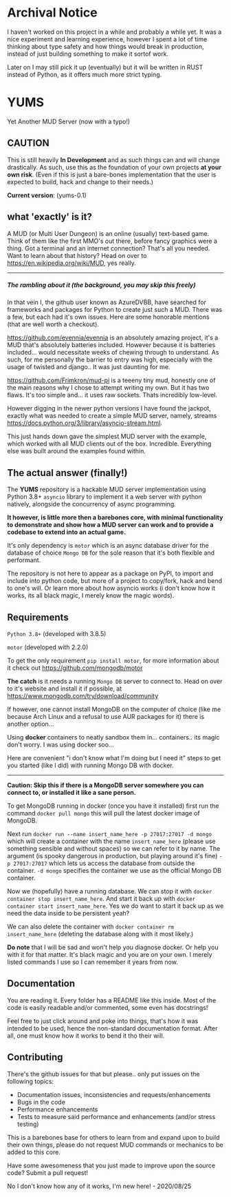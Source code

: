 # Archival Notice

I haven't worked on this project in a while and probably a while yet.
It was a nice experiment and learning experience, however I spent a lot of time thinking about type safety and how things would break in production, instead of just building something to make it sortof work.

Later on I may still pick it up (eventually) but it will be written in RUST instead of Python, as it offers much more strict typing.

# YUMS
Yet Another MUD Server (now with a typo!)

## CAUTION
This is still heavily **In Development** and as such things can and will change drastically.
As such, use this as the foundation of your own projects **at your own risk**.
(Even if this is just a bare-bones implementation that the user is expected to build, hack and change to their needs.)

__Current version__: (yums-0.1)

## what 'exactly' is it?

A MUD (or Multi User Dungeon) is an online (usually) text-based game. Think of them like the first MMO's out there, before fancy graphics were a thing. Got a terminal and an internet connection? That's all you needed. Want to learn about that history? Head on over to <https://en.wikipedia.org/wiki/MUD>, yes really.

---

##### The rambling about it (the background, you may skip this freely)

In that vein I, the github user known as AzureDVBB, have searched for frameworks and packages for Python to create just such a MUD. There was a few, but each had it's own issues. Here are some honorable mentions (that are well worth a checkout).

<https://github.com/evennia/evennia> is an absolutely amazing project, it's a MUD that's absolutely batteries included. However because it is batteries included... would necessitate weeks of chewing through to understand. As such, for me personally the barrier to entry was high, especially with the usage of twisted and django.. It was just daunting for me.

<https://github.com/Frimkron/mud-pi> is a teeeny tiny mud, honestly one of the main reasons why I chose to attempt writing my own. But it has two flaws. It's too simple and... it uses raw sockets. Thats incredibly low-level.

However digging in the newer python versions I have found the jackpot, exactly what was needed to create a simple MUD server, namely, streams <https://docs.python.org/3/library/asyncio-stream.html>.

This just hands down gave the simplest MUD server with the example, which worked with all MUD clients out of the box. Incredible. Everything else was built around the examples found within.

## The actual answer (finally!)

The **YUMS** repository is a hackable MUD server implementation using Python 3.8+ `asyncio` library to implement it a web server with python natively, alongside the concurrency of async programming.

**It however, is little more then a barebones core, with minimal functionality to demonstrate and show how a MUD server can work and to provide a codebase to extend into an actual game.**

It's only dependency is `motor` which is an async database driver for the database of choice `Mongo DB` for the sole reason that it's both flexible and performant.

The repository is not here to appear as a package on PyPI, to import and include into python code, but more of a project to copy/fork, hack and bend to one's will. Or learn more about how asyncio works (i don't know how it works, its all black magic, I merely know the magic words).

## Requirements

`Python 3.8+` (developed with 3.8.5)

`motor` (developed with 2.2.0)

To get the only requirement `pip install motor`, for more information about it check out <https://github.com/mongodb/motor>

**The catch** is it needs a running `Mongo DB` server to connect to. Head on over to it's website and install it if possible, at <https://www.mongodb.com/try/download/community>

If however, one cannot install MongoDB on the computer of choice (like me because Arch Linux and a refusal to use AUR packages for it) there is another option...

Using **docker** containers to neatly sandbox them in... containers.. its magic don't worry. I was using docker soo...

Here are convenient "i don't know what I'm doing but I need it" steps to get you started (like I did) with running Mongo DB with docker.

---
**Caution: Skip this if there is a MongoDB server somewhere you can connect to, or installed it like a sane person.**

To get MongoDB running in docker (once you have it installed) first run the command `docker pull mongo` this will pull the latest docker image of MongoDB.

Next run `docker run --name insert_name_here -p 27017:27017 -d mongo` which will create a container with the name `insert_name_here` (please use something sensible and without spaces) so we can refer to it by name. The argument (is spooky dangerous in production, but playing around it's fine) `-p 27017:27017` which lets us access the database from outside the container. `-d mongo` specifies the container we use as the official Mongo DB container.

Now we (hopefully) have a running database. We can stop it with `docker container stop insert_name_here`. And start it back up with `docker container start insert_name_here`. Yes we do want to start it back up as we need the data inside to be persistent yeah?

We can also delete the container with `docker container rm insert_name_here` (deleting the database along with it most likely.)

**Do note** that I will be sad and won't help you diagnose docker. Or help you with it for that matter. It's black magic and you are on your own. I merely listed commands I use so I can remember it years from now.

## Documentation

You are reading it. Every folder has a README like this inside. Most of the code is easily readable and/or commented, some even has docstrings! 

Feel free to just click around and poke into things, that's how it was intended to be used, hence the non-standard documentation format. After all, one must know how it works to bend it tho their will.

## Contributing

There's the github issues for that but please.. only put issues on the following topics:

* Documentation issues, inconsistencies and requests/enhancements
* Bugs in the code
* Performance enhancements
* Tests to measure said performance and enhancements (and/or stress testing)

This is a barebones base for others to learn from and expand upon to build their own things, please do not request MUD commands or mechanics to be added to this core.

Have some awesomeness that you just made to improve upon the source code? Submit a pull request!

No I don't know how any of it works, I'm new here! - 2020/08/25

